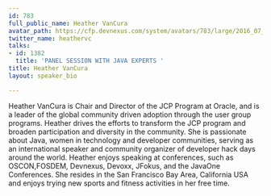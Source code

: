 ```yaml
---
id: 783
full_public_name: Heather VanCura
avatar_path: https://cfp.devnexus.com/system/avatars/783/large/2016_07_10_HeatherVanCura-176-Edit.jpg?1511208772
twitter_name: heathervc
talks:
- id: 1382
  title: 'PANEL SESSION WITH JAVA EXPERTS '
title: Heather VanCura
layout: speaker_bio

---
```

Heather VanCura is Chair and Director of the JCP Program at Oracle, and is a leader of the global community driven adoption through the user group programs. Heather drives the efforts to transform the JCP program and broaden participation and diversity in the community. She is passionate about Java, women in technology and developer communities, serving as an international speaker and community organizer of developer hack days around the world. Heather enjoys speaking at conferences, such as OSCON,FOSDEM, Devnexus,  Devoxx, JFokus, and the JavaOne Conferences. She resides in the San Francisco Bay Area, California USA and enjoys trying new sports and fitness activities in her free time.


